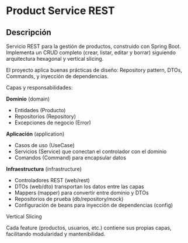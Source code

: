 # Product Service REST 
## Descripción
Servicio REST para la gestión de productos, construido con Spring Boot.
Implementa un CRUD completo (crear, listar, editar y borrar) siguiendo arquitectura hexagonal y vertical slicing.

El proyecto aplica buenas prácticas de diseño: Repository pattern, DTOs, Commands, y inyección de dependencias.

Capas y responsabilidades:

**Dominio** (domain)

- Entidades (Producto)
- Repositorios (Repository)
- Excepciones de negocio (Error)

**Aplicación** (application)

- Casos de uso (UseCase)
- Servicios (Service) que conectan el controlador con el dominio
- Comandos (Command) para encapsular datos

**Infraestructura** (infrastructure)

- Controladores REST (web/rest)
- DTOs (web/dto) transportan los datos entre las capas
- Mappers (mapper) para convertir entre dominio y DTOs
- Repositorios de prueba (db/repository/mock)
- Configuración de beans para inyección de dependencias (config)

Vertical Slicing

Cada feature (productos, usuarios, etc.) contiene sus propias capas, facilitando modularidad y mantenibilidad.
